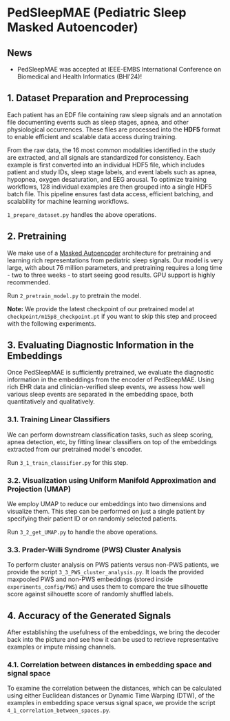 # PedSleepMAE (Pediatric Sleep Masked Autoencoder)

## News 
* PedSleepMAE was accepted at IEEE-EMBS International Conference on Biomedical and Health Informatics (BHI’24)!

## 1. Dataset Preparation and Preprocessing
Each patient has an EDF file containing raw sleep signals and an annotation file documenting events such as sleep stages, apnea, and other physiological occurrences. These files are processed into the **HDF5** format to enable efficient and scalable data access during training. 

From the raw data, the 16 most common modalities identified in the study are extracted, and all signals are standardized for consistency. Each example is first converted into an individual HDF5 file, which includes patient and study IDs, sleep stage labels, and event labels such as apnea, hypopnea, oxygen desaturation, and EEG arousal. To optimize training workflows, 128 individual examples are then grouped into a single HDF5 batch file. This pipeline ensures fast data access, efficient batching, and scalability for machine learning workflows.

`1_prepare_dataset.py` handles the above operations. 

## 2. Pretraining
We make use of a [Masked Autoencoder](https://arxiv.org/pdf/2111.06377) architecture for pretraining and learning rich representations from pediatric sleep signals. Our model is very large, with about 76 million parameters, and pretraining requires a long time - two to three weeks  - to start seeing good results. GPU support is highly recommended. 

Run `2_pretrain_model.py` to pretrain the model.

**Note:** We provide the latest checkpoint of our pretrained model at `checkpoint/m15p8_checkpoint.pt` if you want to skip this step and proceed with the following experiments.


## 3. Evaluating Diagnostic Information in the Embeddings 
Once PedSleepMAE is sufficiently pretrained, we evaluate the diagnostic information in the embeddings from the encoder of PedSleepMAE. Using rich EHR data and clinician-verified sleep events, we assess how well various sleep events are separated in the embedding space, both quantitatively and qualitatively. 


### 3.1. Training Linear Classifiers
We can perform downstream classification tasks, such as sleep scoring, apnea detection, etc, by fitting linear classifiers on top of the embeddings extracted from our pretrained model's encoder.

Run `3_1_train_classifier.py` for this step.

### 3.2. Visualization using Uniform Manifold Approximation and Projection (UMAP)
We employ UMAP to reduce our embeddings into two dimensions and visualize them. This step can be performed on just a single patient by specifying their patient ID or on randomly selected patients. 

Run `3_2_get_UMAP.py` to handle the above operations. 

### 3.3. Prader-Willi Syndrome (PWS) Cluster Analysis
To perform cluster analysis on PWS patients versus non-PWS patients, we provide the script `3_3_PWS_cluster_analysis.py`. It loads the provided maxpooled PWS and non-PWS embeddings (stored inside `experiments_config/PWS`) and uses them to compare the true silhouette score against silhouette score of randomly shuffled labels.

## 4. Accuracy of the Generated Signals
After establishing the usefulness of the embeddings, we bring the decoder back into the picture and see how it can be used to retrieve representative examples or impute missing channels.

### 4.1. Correlation between distances in embedding space and signal space
To examine the correlation between the distances, which can be calculated using either Euclidean distances or Dynamic Time Warping (DTW), of the examples in embedding space versus signal space, we provide the script `4_1_correlation_between_spaces.py`. 
